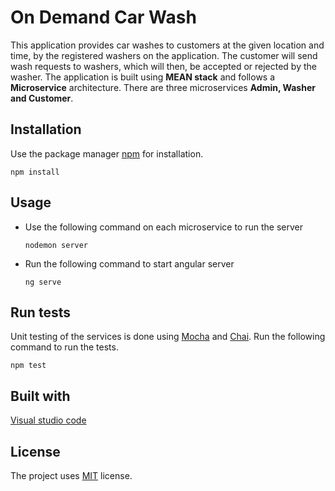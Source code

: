 # On Demand Car Wash
This application provides car washes to customers at the given location and time, by the registered washers on the application. The customer will send wash 
requests to washers, which will then, be accepted or rejected by the washer.
The application is built using **MEAN stack** and follows a 
**Microservice** architecture. There are three microservices **Admin, Washer and Customer**.


## Installation

Use the package manager [npm](https://nodejs.org/en/download/) for installation.

```
npm install 
```
 
## Usage

- Use the following command on each microservice to run the server

  ```
  nodemon server
  ```

- Run the following command to start angular server 

  ```
  ng serve
  ```
## Run tests

Unit testing of the services is done using [Mocha](https://mochajs.org/) and [Chai](https://www.chaijs.com/).
Run the following command to run the tests.

```
npm test
```

  
## Built with 

[Visual studio code](https://code.visualstudio.com/)

## License

The project uses [MIT](https://choosealicense.com/licenses/mit/) license.
